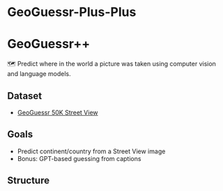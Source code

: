 # GeoGuessr-Plus-Plus
# GeoGuessr++

🗺️ Predict where in the world a picture was taken using computer vision and language models.

## Dataset
- [GeoGuessr 50K Street View](https://www.kaggle.com/datasets/ubitquitin/geolocation-geoguessr-images-50k)

## Goals
- Predict continent/country from a Street View image
- Bonus: GPT-based guessing from captions

## Structure
